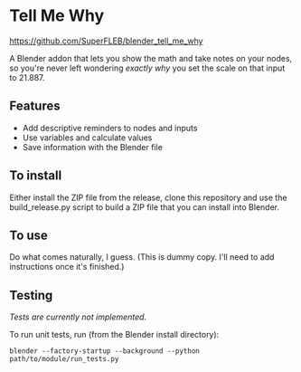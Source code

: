 # Tell Me Why

https://github.com/SuperFLEB/blender_tell_me_why

A Blender addon that lets you show the math and take notes on your nodes, so you're never left wondering _exactly why_ you set the scale on that input to 21.887.

## Features

* Add descriptive reminders to nodes and inputs
* Use variables and calculate values
* Save information with the Blender file

## To install

Either install the ZIP file from the release, clone this repository and use the
build_release.py script to build a ZIP file that you can install into Blender.

## To use

Do what comes naturally, I guess. (This is dummy copy. I'll need to add instructions once it's finished.)

## Testing

_Tests are currently not implemented._

To run unit tests, run (from the Blender install directory):

```shell
blender --factory-startup --background --python path/to/module/run_tests.py
```

